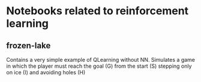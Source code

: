 # Notebooks related to reinforcement learning
## frozen-lake
Contains a very simple example of QLearning without NN. Simulates a game in which the player must reach the goal (G) from the start (S) stepping only on ice (I) and avoiding holes (H)

